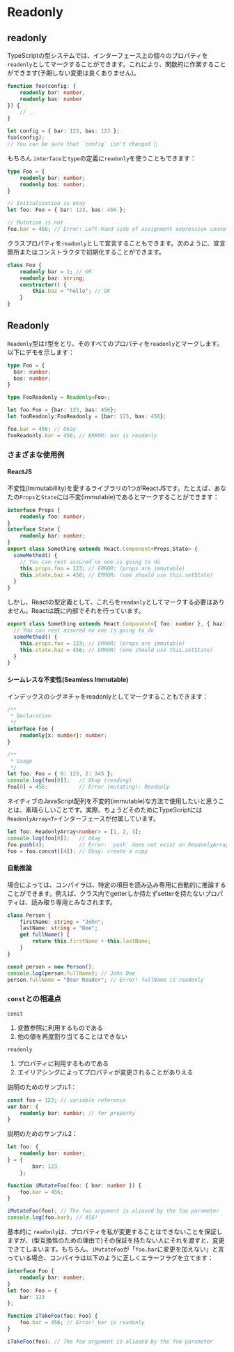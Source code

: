 # Readonly

## readonly

TypeScriptの型システムでは、インターフェース上の個々のプロパティを`readonly`としてマークすることができます。これにより、関数的に作業することができます\(予期しない変更は良くありません\)。

```typescript
function foo(config: {
    readonly bar: number,
    readonly bas: number
}) {
    // ..
}

let config = { bar: 123, bas: 123 };
foo(config);
// You can be sure that `config` isn't changed 🌹
```

もちろん `interface`と`type`の定義に`readonly`を使うこともできます：

```typescript
type Foo = {
    readonly bar: number;
    readonly bas: number;
}

// Initialization is okay
let foo: Foo = { bar: 123, bas: 456 };

// Mutation is not
foo.bar = 456; // Error: Left-hand side of assignment expression cannot be a constant or a read-only property
```

クラスプロパティを`readonly`として宣言することもできます。次のように、宣言箇所またはコンストラクタで初期化することができます。

```typescript
class Foo {
    readonly bar = 1; // OK
    readonly baz: string;
    constructor() {
        this.baz = "hello"; // OK
    }
}
```

## Readonly

`Readonly`型は`T`型をとり、そのすべてのプロパティを`readonly`とマークします。以下にデモを示します：

```typescript
type Foo = {
  bar: number;
  bas: number;
}

type FooReadonly = Readonly<Foo>; 

let foo:Foo = {bar: 123, bas: 456};
let fooReadonly:FooReadonly = {bar: 123, bas: 456};

foo.bar = 456; // Okay
fooReadonly.bar = 456; // ERROR: bar is readonly
```

### さまざまな使用例

#### ReactJS

不変性\(Immutabillity\)を愛するライブラリの1つがReactJSです。たとえば、あなたの`Props`と`State`には不変\(immutable\)であるとマークすることができます：

```typescript
interface Props {
    readonly foo: number;
}
interface State {
    readonly bar: number;
}
export class Something extends React.Component<Props,State> {
  someMethod() {
    // You can rest assured no one is going to do
    this.props.foo = 123; // ERROR: (props are immutable)
    this.state.baz = 456; // ERROR: (one should use this.setState)  
  }
}
```

しかし、Reactの型定義として、これらを`readonly`としてマークする必要はありません。Reactは既に内部でそれを行っています。

```typescript
export class Something extends React.Component<{ foo: number }, { baz: number }> {
  // You can rest assured no one is going to do
  someMethod() {
    this.props.foo = 123; // ERROR: (props are immutable)
    this.state.baz = 456; // ERROR: (one should use this.setState)  
  }
}
```

#### シームレスな不変性\(Seamless Immutable\)

インデックスのシグネチャをreadonlyとしてマークすることもできます：

```typescript
/**
 * Declaration
 */
interface Foo {
    readonly[x: number]: number;
}

/**
 * Usage
 */
let foo: Foo = { 0: 123, 2: 345 };
console.log(foo[0]);   // Okay (reading)
foo[0] = 456;          // Error (mutating): Readonly
```

ネイティブのJavaScript配列を不変的\(immutable\)な方法で使用したいと思うことは、素晴らしいことです。実際、ちょうどそのためにTypeScriptには`ReadonlyArray<T>`インターフェースが付属しています。

```typescript
let foo: ReadonlyArray<number> = [1, 2, 3];
console.log(foo[0]);   // Okay
foo.push(4);           // Error: `push` does not exist on ReadonlyArray as it mutates the array
foo = foo.concat([4]); // Okay: create a copy
```

#### 自動推論

場合によっては、コンパイラは、特定の項目を読み込み専用に自動的に推論することができます。例えば、クラス内でgetterしか持たずsetterを持たないプロパティは、読み取り専用とみなされます。

```typescript
class Person {
    firstName: string = "John";
    lastName: string = "Doe";
    get fullName() {
        return this.firstName + this.lastName;
    }
}

const person = new Person();
console.log(person.fullName); // John Doe
person.fullName = "Dear Reader"; // Error! fullName is readonly
```

### `const`との相違点

`const`

1. 変数参照に利用するものである
2. 他の値を再度割り当てることはできない

`readonly`

1. プロパティに利用するものである
2. エイリアシングによってプロパティが変更されることがありえる

説明のためのサンプル1：

```typescript
const foo = 123; // variable reference
var bar: {
    readonly bar: number; // for property
}
```

説明のためのサンプル2：

```typescript
let foo: {
    readonly bar: number;
} = {
        bar: 123
    };

function iMutateFoo(foo: { bar: number }) {
    foo.bar = 456;
}

iMutateFoo(foo); // The foo argument is aliased by the foo parameter
console.log(foo.bar); // 456!
```

基本的に `readonly`は、プロパティを私が変更することはできないことを保証しますが、\(型互換性のための理由で\)その保証を持たない人にそれを渡すと、変更できてしまいます。もちろん、`iMutateFoo`が「`foo.bar`に変更を加えない」と言っている場合、コンパイラは以下のように正しくエラーフラグを立てます：

```typescript
interface Foo {
    readonly bar: number;
}
let foo: Foo = {
    bar: 123
};

function iTakeFoo(foo: Foo) {
    foo.bar = 456; // Error! bar is readonly
}

iTakeFoo(foo); // The foo argument is aliased by the foo parameter
```

